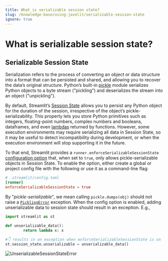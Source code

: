 ```yaml
---
title: What is serializable session state?
slug: /knowledge-base/using-javelit/serializable-session-state
ignore: true
---
```


# What is serializable session state?

## Serializable Session State

Serialization refers to the process of converting an object or data structure into a format that can be persisted and shared, and allowing you to recover the data’s original structure. Python’s built-in [pickle](https://docs.python.org/3/library/pickle.html) module serializes Python objects to a byte stream ("pickling") and deserializes the stream into an object ("unpickling").

By default, Streamlit’s [Session State](/develop/concepts/architecture/session-state) allows you to persist any Python object for the duration of the session, irrespective of the object’s pickle-serializability. This property lets you store Python primitives such as integers, floating-point numbers, complex numbers and booleans, dataframes, and even [lambdas](https://docs.python.org/3/reference/expressions.html#lambda) returned by functions. However, some execution environments may require serializing all data in Session State, so it may be useful to detect incompatibility during development, or when the execution environment will stop supporting it in the future.

To that end, Streamlit provides a `runner.enforceSerializableSessionState` [configuration option](/develop/concepts/configuration) that, when set to `true`, only allows pickle-serializable objects in Session State. To enable the option, either create a global or project config file with the following or use it as a command-line flag:

```toml
# .streamlit/config.toml
[runner]
enforceSerializableSessionState = true
```

By "_pickle-serializable_", we mean calling `pickle.dumps(obj)` should not raise a [`PicklingError`](https://docs.python.org/3/library/pickle.html#pickle.PicklingError) exception. When the config option is enabled, adding unserializable data to session state should result in an exception. E.g.,

```python
import streamlit as st

def unserializable_data():
		return lambda x: x

#👇 results in an exception when enforceSerializableSessionState is on
st.session_state.unserializable = unserializable_data()
```

<Image alt="UnserializableSessionStateError" src="/images/unserializable-session-state-error.png" clean />
